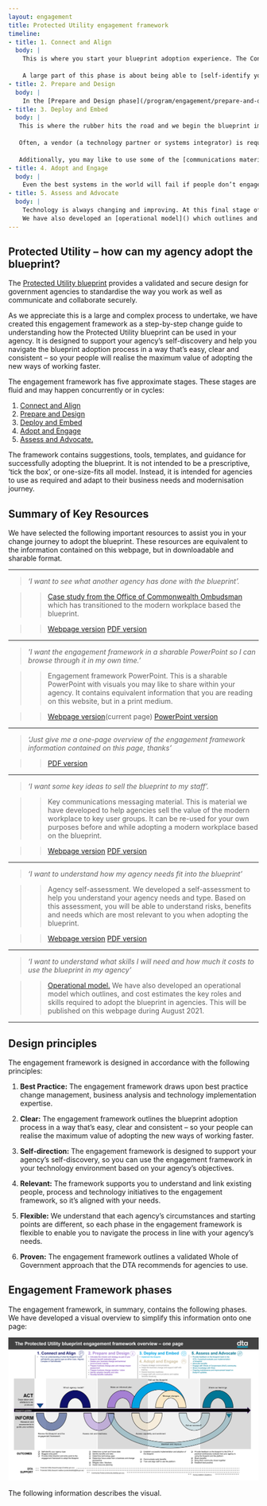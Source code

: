 ```yaml
---
layout: engagement
title: Protected Utility engagement framework
timeline:
- title: 1. Connect and Align
  body: | 
    This is where you start your blueprint adoption experience. The Connect and Align phase is about setting you up with a clear understanding of the path ahead; for how to use [the blueprint](/blueprint/index.html) and how to align it to your business needs.
    
    A large part of this phase is about being able to [self-identify your agency type](/program/engagement/agencytype.html). We can also put you in touch with other agencies who have implemented technology based on the blueprint, which you can read about in our [case studies](/program/engagement/case-studies.html). You may also register an account on the Community Portal to share ideas and ask questions. 
- title: 2. Prepare and Design
  body: | 
    In the [Prepare and Design phase](/program/engagement/prepare-and-design.html), it's time to start planning your transition to the blueprint. To arm yourself with the right information to develop an effective plan, this phase will take you through the relevant assessments you'll need to carry out to understand your starting point in terms of your business (systems and processes); your people (who will be impacted and how); and your technology. For example, you may like to assess your [technology maturity](/assets/files/pdf/dta-pub-technology-maturity-assessment-toolkit.pdf) or [business strategy]().
- title: 3. Deploy and Embed
  body: | 
   This is where the rubber hits the road and we begin the blueprint implementation. The [Deploy and Embed](/program/engagement/deploy-and-embed.html) phase is designed to support you to adopt a Modern Workplace on the blueprint design, which is available to use in your agency’s ICT environment and plan for business change
   
   Often, a vendor (a technology partner or systems integrator) is required to assist the customer through the technology aspects of this process, while an organisational change management partner could assist you roll out and plan the change. 
   
   Additionally, you may like to use some of the [communications material]() we have provided to develop messaging to sell the implementation to your various stakeholder groups.  
- title: 4. Adopt and Engage
  body: | 
    Even the best systems in the world will fail if people don’t engage with them. That’s why intentional steps are recommended to engage, upskill and motivate your teams as they transition to new ways of working. The Adopt and Engage phase is designed to empower leaders with a clear vision for business change as your agency moves to a Modern Workplace. Before you do this however, you may like to assess your [business readiness](/assets/files/pdf/dta-pub-business-readiness-assessment-toolkit.pdf) to adopt the change. 
- title: 5. Assess and Advocate
  body: | 
    Technology is always changing and improving. At this final stage of the engagement, we would appreciate your participation in helping us continually improve the blueprint adoption experience. By actively engaging with the Whole of Government community, sharing your learnings on the [Community Portal](https://community.desktop.gov.au/), and participating in evaluation of the blueprint, you will make the experience better for future adaptations and new agency adopters. 
    We have also developed an [operational model]() which outlines and cost estimates the key roles and skills required to adopt the blueprint in agencies. 
---
```


## Protected Utility – how can my agency adopt the blueprint?

The [Protected Utility blueprint](/blueprint/index.html) provides a validated and secure design for government agencies to standardise the way you work as well as communicate and collaborate securely. 

As we appreciate this is a large and complex process to undertake, we have created this engagement framework as a step-by-step change guide to understanding how the Protected Utility blueprint can be used in your agency. It is designed to support your agency’s self-discovery and help you navigate the blueprint adoption process in a way that’s easy, clear and consistent – so your people will realise the maximum value of adopting the new ways of working faster. 

The engagement framework has five approximate stages. These stages are fluid and may happen concurrently or in cycles:
1. [Connect and Align](/program/engagement/connect-and-align.html) 
2. [Prepare and Design](/program/engagement/prepare-and-design.html)
3. [Deploy and Embed](/program/engagement/deploy-and-embed.html)
4. [Adopt and Engage](/program/engagement/adopt-and-engage.html)
5. [Assess and Advocate.](/program/engagement/assess-and-advocate.html)

The framework contains suggestions, tools, templates, and guidance for successfully adopting the blueprint. It is not intended to be a prescriptive, ‘tick the box’, or one-size-fits all model. Instead, it is intended for agencies to use as required and adapt to their business needs and modernisation journey.

## Summary of Key Resources

We have selected the following important resources to assist you in your change journey to adopt the blueprint. These resources are equivalent to the information contained on this webpage, but in downloadable and sharable format.

---

> *‘I want to see what another agency has done with the blueprint’.*

>> [Case study from the Office of Commonwealth Ombudsman](/program/engagement/case-studies.html) which has transitioned to the modern workplace based the blueprint. 

>> [Webpage version](/program/engagement/case-studies.html) [PDF version](/assets/files/pdf/dta-pub-oco-case-study.pdf) 

---

> *'I want the engagement framework in a sharable PowerPoint so I can browse through it in my own time.’*

>> Engagement framework PowerPoint. 
>> This is a sharable PowerPoint with visuals you may like to share within your agency. It contains equivalent information that you are reading on this website, but in a print medium. 

>> [Webpage version](/program/engagement/engagement-framework.html)(current page) [PowerPoint version](/assets/files/ppt/dta-pub-engagement-framework.pptx)

---

> *‘Just give me a one-page overview of the engagement framework information contained on this page, thanks’*

>> [PDF version](/assets/files/pdf/dta-pub-engagement-framework.pdf)

---

> *‘I want some key ideas to sell the blueprint to my staff’.*

>> Key communications messaging material. 
>> This is material we have developed to help agencies sell the value of the modern workplace to key user groups. It can be re-used for your own purposes before and while adopting a modern workplace based on the blueprint. 

>> [Webpage version](/program/engagement/messaging.html) [PDF version](/assets/files/pdf/dta-pub-key-messaging.pdf) 

---

> *‘I want to understand how my agency needs fit into the blueprint’*

>> Agency self-assessment. 
>> We developed a self-assessment to help you understand your agency needs and type. Based on this assessment, you will be able to understand risks, benefits and needs which are most relevant to you when adopting the blueprint. 

>> [Webpage version](/program/engagement/agencytype.html) [PDF version]() 

---

> *‘I want to understand what skills I will need and how much it costs to use the blueprint in my agency’*

>> [Operational model.]() 
>> We have also developed an operational model which outlines, and cost estimates the key roles and skills required to adopt the blueprint in agencies. This will be published on this webpage during August 2021. 

---

## Design principles

The engagement framework is designed in accordance with the following principles:

1. **Best Practice:** The engagement framework draws upon best practice change management, business analysis and technology implementation expertise.

2. **Clear:** The engagement framework outlines the blueprint adoption process in a way that’s easy, clear and consistent – so your people can realise the maximum value of adopting the new ways of working faster.

3. **Self-direction:** The engagement framework is designed to support your agency’s self-discovery, so you can use the engagement framework in your technology environment based on your agency’s objectives.  

4. **Relevant:** The framework supports you to understand and link existing people, process and technology initiatives to the engagement framework, so it’s aligned with your needs. 

5. **Flexible:** We understand that each agency’s circumstances and starting points are different, so each phase in the engagement framework is flexible to enable you to navigate the process in line with your agency’s needs. 

6. **Proven:** The engagement framework outlines a validated Whole of Government approach that the DTA recommends for agencies to use.

## Engagement Framework phases

The engagement framework, in summary, contains the following phases. We have developed a visual overview to simplify this information onto one page:

[![Engagement model](/assets/images/engagement-framework-overview.png "Engagement model")](/images/engagement-framework-overview.png)

The following information describes the visual.
